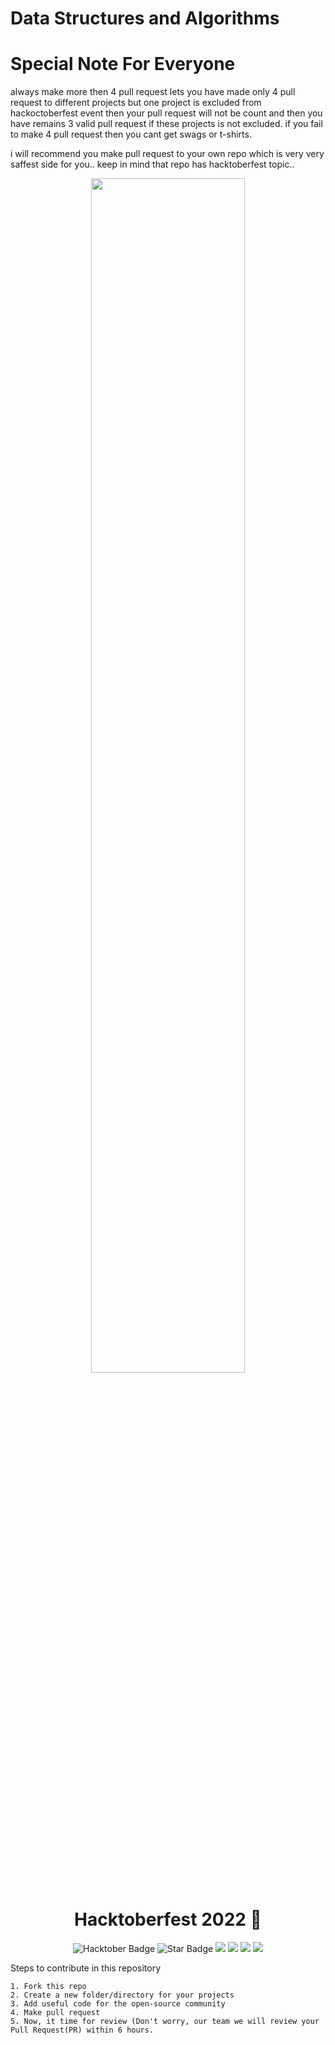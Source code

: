 
<h1 align="centre">
    <b>  Data Structures and Algorithms  </b>
</h1>
<h1> Special Note For Everyone </h1>
<p>
always make more then 4 pull request
lets you have made only 4 pull request to different projects
but one project is excluded from hackoctoberfest event then your pull request will not be count and 
then you have remains 3 valid pull request if these projects is not excluded.
if you fail to make 4 pull request then you cant get swags or t-shirts.

i will recommend you make pull request to your own repo which is very very saffest side for you..
keep in mind that repo has hacktoberfest topic..

</P>
<p align="center">
<a href="https://hacktoberfest.digitalocean.com/">
        <img src="https://user-images.githubusercontent.com/39916680/193060738-1facbd63-c6a3-4f84-9473-f9d7b2ee7f8c.png" width="70%">
    </a>
    <h1 align="center"> Hacktoberfest 2022 🎉</h1>
    <div align="center">
  
<img src="https://img.shields.io/badge/HacktoberFest-2022-blueviolet" alt="Hacktober Badge"/>


 <img src="https://img.shields.io/static/v1?label=%F0%9F%8C%9F&message=If%20Useful&style=style=flat&color=BC4E99" alt="Star Badge"/>
 <img src="https://img.shields.io/github/contributors/nearlegend/Dsa-Open-Source-HacktoberFest" >
    <img src="https://img.shields.io/bitbucket/pr/nearlegend/Dsa-Open-Source-HacktoberFest">
   <img src="https://img.shields.io/github/license/nearlegend/Dsa-Open-Source-HacktoberFest?color=Pink&style=flat-square">
    <img src= "https://img.shields.io/github/forks/nearlegend/Dsa-Open-Source-HacktoberFest?color=blue&style=flat-square">
</div>

</p>



Steps to contribute in this repository

    1. Fork this repo
    2. Create a new folder/directory for your projects
    3. Add useful code for the open-source community
    4. Make pull request
    5. Now, it time for review (Don't worry, our team we will review your Pull Request(PR) within 6 hours.
